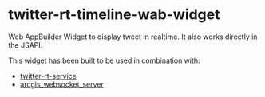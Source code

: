 # twitter-rt-timeline-wab-widget

Web AppBuilder Widget to display tweet in realtime. It also works directly in the JSAPI.

This widget has been built to be used in combination with:

* [twitter-rt-service](https://github.com/esri-es/twitter-rt-service)
* [arcgis_websocket_server](https://github.com/esri-es/arcgis_websocket_server)

